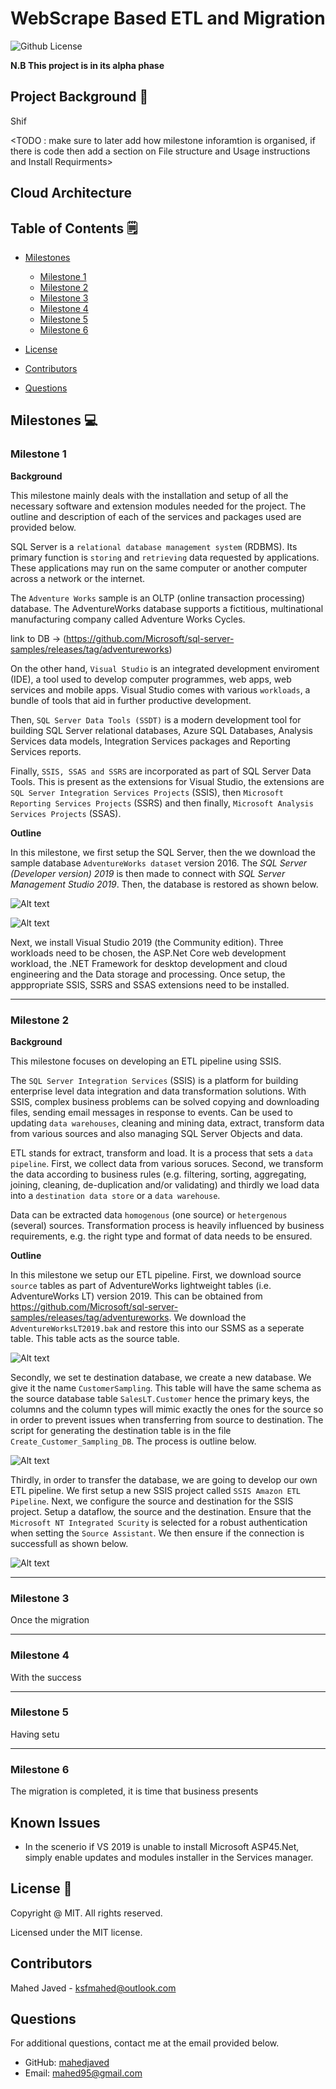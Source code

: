 # WebScrape Based ETL and Migration
  ![Github License](https://img.shields.io/badge/license-MIT-yellowgreen.svg)

  **N.B This project is in its alpha phase**


  ## Project Background 📝

Shif

<TODO : make sure to later add how milestone inforamtion is organised, if there is code then add a section on File structure and Usage instructions and Install Requirments>


## Cloud Architecture

<Add architecture here>

  ## Table of Contents 🗒

  * [Milestones](#milestones-💻)

    * [Milestone 1](#milestone-1)
    * [Milestone 2](#milestone-2)
    * [Milestone 3](#milestone-3)
    * [Milestone 4](#milestone-4)
    * [Milestone 5](#milestone-5)
    * [Milestone 6](#milestone-6)

  * [License](#license-📛)
  
  * [Contributors](#contributors-😃)

  * [Questions](#questions)
  ## Milestones  💻

 ### Milestone 1
 
**Background** 

This milestone mainly deals with the installation and setup of all the necessary software and extension modules needed for the project. The outline and description of each of the services and packages used are provided below.

SQL Server is a `relational database management system` (RDBMS). Its primary function is `storing` and `retrieving` data requested by applications. These applications may run on the same computer or another computer across a network or the internet. 

The `Adventure Works` sample is an OLTP (online transaction processing) database. The AdventureWorks database supports a fictitious, multinational manufacturing company called Adventure Works Cycles.

link to DB -> (https://github.com/Microsoft/sql-server-samples/releases/tag/adventureworks)

On the other hand, `Visual Studio` is an integrated development enviroment (IDE), a tool used to develop computer programmes, web apps, web services and mobile apps. Visual Studio comes with various `workloads`, a bundle of tools that aid in further productive development.

Then, `SQL Server Data Tools (SSDT)` is a modern development tool for building SQL Server relational databases, Azure SQL Databases, Analysis Services data models, Integration Services packages and Reporting Services reports.

Finally, `SSIS, SSAS and SSRS` are incorporated as part of SQL Server Data Tools. This is present as the extensions for Visual Studio, the extensions are `SQL Server Integration Services Projects` (SSIS), then `Microsoft Reporting Services Projects` (SSRS) and then finally, `Microsoft Analysis Services Projects` (SSAS).

**Outline** 

In this milestone, we first setup the SQL Server, then the we download the sample database `AdventureWorks dataset` version 2016. The *SQL Server (Developer version) 2019*  is then made to connect with *SQL Server Management Studio 2019*. Then, the database is restored as shown below.

![Alt text](<Screenshot 2023-12-18 at 21.16.57.png>)

![Alt text](<Screenshot 2023-12-18 at 21.20.37.png>)

Next, we install Visual Studio 2019 (the Community edition). Three workloads need to be chosen, the ASP.Net Core web development workload, the .NET Framework for desktop development and cloud engineering and the Data storage and processing. Once setup, the apppropriate SSIS, SSRS and SSAS extensions need to be installed.

---

 ### Milestone 2
 
**Background** 

This milestone focuses on developing an ETL pipeline using SSIS.

The `SQL Server Integration Services` (SSIS) is a platform for building enterprise level data integration and data transformation solutions. With SSIS, complex business problems can be solved copying and downloading files, sending email messages in response to events. Can be used to updating `data warehouses`, cleaning and mining data, extract, transform data from various sources and also managing SQL Server Objects and data.

ETL stands for extract, transform and load. It is a process that sets a `data pipeline`. First, we collect data from various soruces. Second, we transform the data according to business rules (e.g. filtering, sorting, aggregating, joining, cleaning, de-duplication and/or validating) and thirdly we load data into a `destination data store` or a `data warehouse`. 

Data can be extracted data `homogenous` (one source) or `hetergenous` (several) sources. Transformation process is heavily influenced by business requirements, e.g. the right type and format of data needs to be ensured.

**Outline** 

In this milestone we setup our ETL pipeline. First, we download source `source` tables as part of AdventureWorks lightweight tables (i.e. AdventureWorks LT) version 2019. This can be obtained from https://github.com/Microsoft/sql-server-samples/releases/tag/adventureworks. We download the `AdventureWorksLT2019.bak` and restore this into our SSMS as a seperate table. This table acts as the source table.

![Alt text](<Screenshot 2023-12-19 at 12.08.49.png>)

Secondly, we set te destination database, we create a new database. We give it the name `CustomerSampling`. This table will have the same schema as the source database table `SalesLT.Customer` hence the primary keys, the columns and the column types will mimic exactly the ones for the source so in order to prevent issues when transferring from source to destination. The script for generating the destination table is in the file `Create_Customer_Sampling_DB`. The process is outline below.

![Alt text](create_destination_table.png)

Thirdly, in order to transfer the database, we are going to develop our own ETL pipeline. We first setup a new SSIS project called `SSIS Amazon ETL Pipeline`. Next, we configure the source and destination for the SSIS project. Setup a dataflow, the source and the destination. Ensure that the `Microsoft NT Integrated Scurity` is selected for a robust authentication when setting the `Source Assistant`. We then ensure if the connection is successfull as shown below.

![Alt text](image.png)


<!-- Extracting data from the table Customer in the source database AdventureWorksLT2016

We will Manipulate and uppercase the  Customer.CompanyName
Will will then Load data into table Customer in the destination database
that will be called CustomerSampling
(Both the source and destination database will be on the same
SQL Server in this course. But  in an enterprise environment
they most likely will be on different SQL Servers. )
I will show you how to install the source database and create the destination database. -->




---

 ### Milestone 3

Once the migration 

---

### Milestone 4

With the success 

---

### Milestone 5

Having setu


---

### Milestone 6

The migration is completed, it is time that business presents 



## Known Issues

* In the scenerio if VS 2019 is unable to install Microsoft ASP45.Net, simply enable updates and modules installer in the Services manager.

## License 📛 

Copyright @ MIT. All rights reserved.

Licensed under the MIT license.

## Contributors 

Mahed Javed - ksfmahed@outlook.com

## Questions

For additional questions, contact me at the email provided below. 

- GitHub: [mahedjaved](https://github.com/mahedjaved/)
- Email:  mahed95@gmail.com